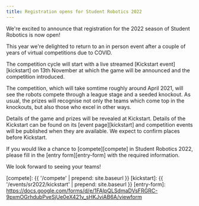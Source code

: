 ```yaml
---
title: Registration opens for Student Robotics 2022
---
```


We're excited to announce that registration for the 2022 season of Student
Robotics is now open!

This year we're delighted to return to an in person event after a couple
of years of virtual competitions due to COVID.

The competition cycle will start with a live streamed [Kickstart event][kickstart]
on 13th November at which the game will be announced and the competition introduced.

The competition, which will take somtime roughly around April 2021, will
see the robots compete through a league stage and a seeded knockout. As usual,
the prizes will recognise not only the teams which come top in the knockouts,
but also those who excel in other ways.

Details of the game and prizes will be revealed at Kickstart. Details of the
Kickstart can be found on its [event page][kickstart] and competition events
will be published when they are available. We expect to confirm places before
Kickstart.

If you would like a chance to [compete][compete] in Student Robotics 2022,
please fill in the [entry form][entry-form] with the required information.

We look forward to seeing your teams!

[compete]: {{ '/compete' | prepend: site.baseurl }}
[kickstart]: {{ '/events/sr2022/kickstart' | prepend: site.baseurl }}
[entry-form]: https://docs.google.com/forms/d/e/1FAIpQLSdmaDVsFRGRC-9pxmOGrhdubPveSjUe0eX421v_sHKJviAB6A/viewform
